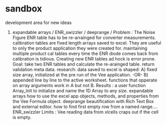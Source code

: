 # sandbox
 development area for new ideas

001.	expandable arrays  /  ENR_swizzler   /   deeprange  /
Problem : The Noise Figure ENR table has to be re-arrainged for converter measurements. 
calibration tables are fixed length arrays saved to excel. They are useful to only the product application they were created for. maintaining multiple product cal tables every time the ENR diode comes back from calibration is tidious. Creating new ENR tables ad hock is error prone.  
Goal: take two ENR tables and calculate the re-arainged table.  return validation meta data.
research: 
data saved to excel is shaped: A) fixed size array, initialized at the pre run of the Vee application. -OR- B) appended line by line to the active worksheet.
functions that opperate on array arguments work in A but not B. 
Results	: 
a user function Array_Init to initialize and name the 1D Array to any size. expandable arrays
how to use the excel app objects, methods, and properties from the Vee Formula object. deeprange
beautification with Rich Text Box and external editor. 
how to find first empty row from a named range.... ENR_swizzler
Limits	:  Vee reading data from xlcells craps out if the cell is empty. 





